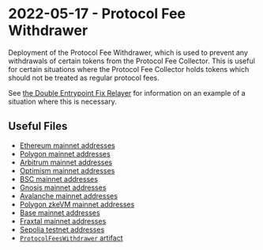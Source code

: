 # 2022-05-17 - Protocol Fee Withdrawer

Deployment of the Protocol Fee Withdrawer, which is used to prevent any withdrawals of certain tokens from the Protocol Fee Collector. This is useful for certain situations where the Protocol Fee Collector holds tokens which should not be treated as regular protocol fees.

See [the Double Entrypoint Fix Relayer](../20220513-double-entrypoint-fix-relayer/) for information on an example of a situation where this is necessary.

## Useful Files

- [Ethereum mainnet addresses](./output/mainnet.json)
- [Polygon mainnet addresses](./output/polygon.json)
- [Arbitrum mainnet addresses](./output/arbitrum.json)
- [Optimism mainnet addresses](./output/optimism.json)
- [BSC mainnet addresses](./output/bsc.json)
- [Gnosis mainnet addresses](./output/gnosis.json)
- [Avalanche mainnet addresses](./output/avalanche.json)
- [Polygon zkeVM mainnet addresses](./output/zkevm.json)
- [Base mainnet addresses](./output/base.json)
- [Fraxtal mainnet addresses](./output/fraxtal.json)
- [Sepolia testnet addresses](./output/sepolia.json)
- [`ProtocolFeesWithdrawer` artifact](./artifact/ProtocolFeesWithdrawer.json)
